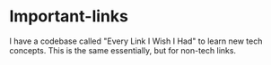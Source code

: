 # Important-links
I have a codebase called "Every Link I Wish I Had" to learn new tech concepts. This is the same essentially, but for non-tech links.
